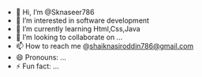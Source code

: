 - 👋 Hi, I’m @Sknaseer786
- 👀 I’m interested in software development
- 🌱 I’m currently learning Html,Css,Java
- 💞️ I’m looking to collaborate on ...
- 📫 How to reach me @shaiknasiroddin786@gmail.com
- 😄 Pronouns: ...
- ⚡ Fun fact: ...

<!---
Sknaseer786/Sknaseer786 is a ✨ special ✨ repository because its `README.md` (this file) appears on your GitHub profile.
You can click the Preview link to take a look at your changes.
--->
